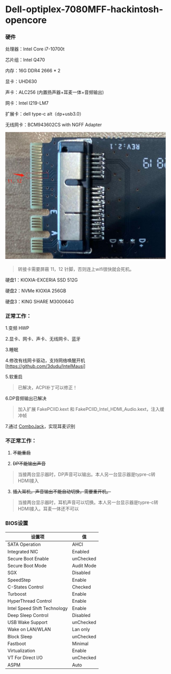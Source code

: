# Dell-optiplex-7080MFF-hackintosh-opencore

### 硬件

处理器：Intel Core i7-10700t

芯片组：Intel Q470

内存：16G DDR4 2666 * 2

显卡：UHD630

声卡：ALC256 (内置扬声器+耳麦一体+音频输出)

网卡：Intel I219-LM7

扩展卡：dell type-c alt（dp+usb3.0）

无线网卡：BCM943602CS with NGFF Adapter

![屏蔽 11，12 针脚](https://github.com/3dudu/dell-optiplex-7080-hackintosh-opencore/blob/main/1605583200393.jpg?raw=true)

> 转接卡需要屏蔽 11，12 针脚，否则连上wifi很快就会死机。



硬盘1：KIOXIA-EXCERIA SSD 512G

硬盘2：NVMe KIOXIA 256GB 

硬盘3：KING SHARE M300064G

### 正常工作：

1.变频 HWP

2.显卡、网卡、声卡、无线网卡、蓝牙

3.睡眠

4.修改有线网卡驱动，支持网络唤醒开机 [https://github.com/3dudu/IntelMausi]

5.软重启

> 已解决，ACPI补丁可以修正！

6.DP音频输出已解决

> 加入扩展  FakePCIID.kext 和 FakePCIID_Intel_HDMI_Audio.kext，注入缓冲帧

7.通过 [ComboJack](https://github.com/hackintosh-stuff/ComboJack)，实现耳麦识别

### 不正常工作：

1. ~~不能重启~~

2. ~~DP不能输出声音~~

> 当接两台显示器时，DP声音可以输出。本人另一台显示器是typre-c转HDMI接入

3. ~~插入耳机，声音输出不能自动切换，需要重开机。~~

> 当接两台显示器时，耳机声音可以切换。本人另一台显示器是typre-c转HDMI接入。耳麦一体还不可以

### BIOS设置
|设置项|值|
|----|---|
|SATA Operation | AHCI |
|Integrated NIC | Enabled |
|Secure Boot Enable | unChecked |
|Secure Boot Mode | Audit Mode |
|SGX | Disabled |
|SpeedStep | Enable |
|C-States Control | Checked |
|Turboost | Enable |
|HyperThread Control | Enable |
|Intel Speed Shift Technology | Enable |
|Deep Sleep Control | Disabled |
|USB Wake Support | unChecked |
|Wake on LAN/WLAN | Lan only |
|Block Sleep | unChecked |
|Fastboot | Minimal |
|Virtualization | Enable |
|VT For Direct I/O | unChecked |
|ASPM | Auto |
